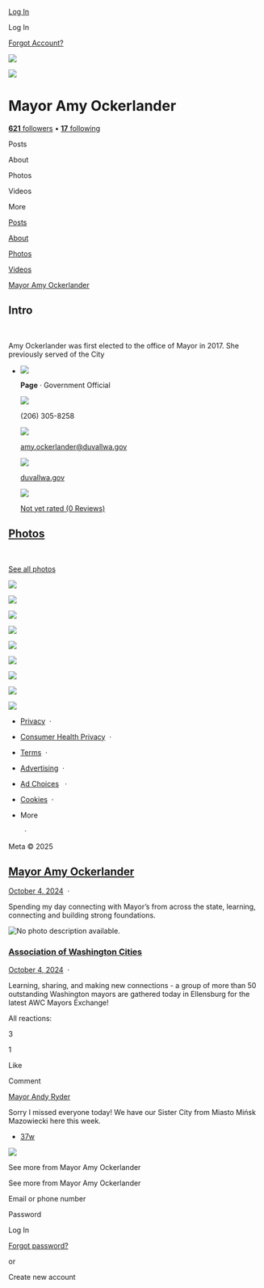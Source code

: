 [Log In](https://www.facebook.com/login/device-based/regular/login/?login_attempt=1&next=https%3A%2F%2Fwww.facebook.com%2FMayorAmyOckerlander)

Log In

[Forgot Account?](https://www.facebook.com/recover/initiate?ars=royal_blue_bar)

![](https://scontent-ams4-1.xx.fbcdn.net/v/t39.30808-6/214677064_3489804177789580_1455522470848609581_n.png?stp=dst-png_fb50_s320x320&_nc_cat=103&ccb=1-7&_nc_sid=cc71e4&_nc_ohc=RpHNhY5HC7oQ7kNvwF8Y_C1&_nc_oc=AdkFjqNWkNV7s60HTILqW_h44bBEN6MM7N8Wws6kWAROCIRhn5WEGOqEWBPrReB1ou8&_nc_zt=23&_nc_ht=scontent-ams4-1.xx&_nc_gid=pdVJh0xRiaQdjnzcpiFEjw&oh=00_AfOdZxTAcL27YnCNQArU9v618mpbRXpJ1MxMYEQINzLHUA&oe=685EBDD5)

![](https://scontent-ams4-1.xx.fbcdn.net/v/t39.30808-6/214677064_3489804177789580_1455522470848609581_n.png?_nc_cat=103&ccb=1-7&_nc_sid=cc71e4&_nc_ohc=RpHNhY5HC7oQ7kNvwF8Y_C1&_nc_oc=AdkFjqNWkNV7s60HTILqW_h44bBEN6MM7N8Wws6kWAROCIRhn5WEGOqEWBPrReB1ou8&_nc_zt=23&_nc_ht=scontent-ams4-1.xx&_nc_gid=pdVJh0xRiaQdjnzcpiFEjw&oh=00_AfPgrFaST_n9NolLXienEJWfPMQ_CRlYbYI8S_dFVmRW_Q&oe=685EBDD5)

# Mayor Amy Ockerlander

[**621** followers](https://www.facebook.com/MayorAmyOckerlander/followers) • [**17** following](https://www.facebook.com/MayorAmyOckerlander/following)

Posts

About

Photos

Videos

More

[Posts](https://www.facebook.com/MayorAmyOckerlander)

[About](https://www.facebook.com/MayorAmyOckerlander/about)

[Photos](https://www.facebook.com/MayorAmyOckerlander/photos)

[Videos](https://www.facebook.com/MayorAmyOckerlander/videos)

[Mayor Amy Ockerlander](https://www.facebook.com/MayorAmyOckerlander)

## Intro

 

Amy Ockerlander was first elected to the office of Mayor in 2017. She previously served of the City

- ![](https://static.xx.fbcdn.net/rsrc.php/v4/ye/r/4PEEs7qlhJk.png)
  
  **Page** · Government Official
  
  ![](https://static.xx.fbcdn.net/rsrc.php/v4/yT/r/Dc7-7AgwkwS.png)
  
  (206) 305-8258
  
  ![](https://static.xx.fbcdn.net/rsrc.php/v4/yE/r/2PIcyqpptfD.png)
  
  amy.ockerlander@duvallwa.gov
  
  ![](https://static.xx.fbcdn.net/rsrc.php/v4/y3/r/BQdeC67wT9z.png)
  
  [duvallwa.gov](https://l.facebook.com/l.php?u=http%3A%2F%2Fwww.duvallwa.gov%2F&h=AT2qK5mxw_oLeMW12eN7wGnoACArQukD0wfOTzdA0GJgz86vRcFkL_6YySqMkhJAjAKYtyOLG1Tpp-XYZqVbFzpQ-sELejhZZcAsRZMKK84Vh-VQ67l3uLoNQ6JaTFwvh_csT9IycoQZTA)
  
  ![](https://static.xx.fbcdn.net/rsrc.php/v4/y7/r/4Lea07Woawi.png)
  
  [Not yet rated (0 Reviews)﻿](https://www.facebook.com/MayorAmyOckerlander/reviews)

## [Photos](https://www.facebook.com/MayorAmyOckerlander/photos)

 

[See all photos](https://www.facebook.com/MayorAmyOckerlander/photos)

![](https://scontent-ams4-1.xx.fbcdn.net/v/t1.6435-9/46215506_635907370140780_3458734762582081536_n.jpg?stp=c180.0.1080.1080a_dst-jpg_s160x160_tt6&_nc_cat=103&ccb=1-7&_nc_sid=8a6525&_nc_ohc=oiDv6W8CK8gQ7kNvwE_G-xc&_nc_oc=Adn7ygYjheg_V9VHqY-2x6o5ZYlsHRUmvkNN_P18zql14yrpkgDJEzN2BYod07xyy6Q&_nc_zt=23&_nc_ht=scontent-ams4-1.xx&_nc_gid=ZZj9TWzIHgJFADbT0Qk4aw&oh=00_AfNkK4dsfqDBdQEH1UnciEWcidMxRvnet-deqjrOvRLdcg&oe=68804E13)

![](https://scontent-ams2-1.xx.fbcdn.net/v/t1.6435-9/45278446_2300807866628360_5617546434069921792_n.jpg?stp=c597.0.598.598a_dst-jpg_s160x160_tt6&_nc_cat=110&ccb=1-7&_nc_sid=09d16d&_nc_ohc=PH6H3AgLWKMQ7kNvwGWct69&_nc_oc=Adn7Y6JNxuQhmyQ5OVZouPoSk9BwsoHtTJ1kWmaI4VlJQStyOQ-TdSKkXWegU2QaxSI&_nc_zt=23&_nc_ht=scontent-ams2-1.xx&_nc_gid=ZZj9TWzIHgJFADbT0Qk4aw&oh=00_AfNhm8oCafniODk1tb54nvGhIudpPSaEIHP6NwdYwpI1Gw&oe=6880309C)

![](https://scontent-ams2-1.xx.fbcdn.net/v/t39.30808-6/478913781_584826614385406_7883011739430191302_n.jpg?stp=c256.0.1536.1536a_dst-jpg_s160x160_tt6&_nc_cat=104&ccb=1-7&_nc_sid=8a6525&_nc_ohc=pzPoGE-bf2cQ7kNvwGxRcpn&_nc_oc=Admk0_MeHdPkgzqkNglyYH1a03HUzYSwcNELW5Ah6aiMGHZ453AKZcvZuhuiCTh2_f8&_nc_zt=23&_nc_ht=scontent-ams2-1.xx&_nc_gid=ZZj9TWzIHgJFADbT0Qk4aw&oh=00_AfN4lbQIZz_7Y9Q8u4zZG_tNaaAKDtddnAxZJdDHrHXYSA&oe=685E9B15)

![](https://scontent-ams4-1.xx.fbcdn.net/v/t39.30808-6/478899468_584826951052039_7332747218305576091_n.jpg?stp=c276.0.1049.1049a_dst-jpg_s160x160_tt6&_nc_cat=103&ccb=1-7&_nc_sid=8a6525&_nc_ohc=MhfBUEmgxLoQ7kNvwHJC7bX&_nc_oc=AdlSNNdf3R3nByg9a30o4UP-nLL0IUma7BQ6Vzf52t7t_LWyEAQ2sOCk6W1Z-gLFhF0&_nc_zt=23&_nc_ht=scontent-ams4-1.xx&_nc_gid=ZZj9TWzIHgJFADbT0Qk4aw&oh=00_AfNeN9ULBx7i0Ns-710EKdsduKh19_4-K5gaZYgX5LoqVg&oe=685E9647)

![](https://scontent-ams2-1.xx.fbcdn.net/v/t39.30808-6/480707019_639651301954097_2776415618561691419_n.jpg?stp=c256.0.1536.1536a_dst-jpg_s160x160_tt6&_nc_cat=108&ccb=1-7&_nc_sid=8a6525&_nc_ohc=IGbp8TXHH9cQ7kNvwFO9vXt&_nc_oc=Admtv3PhQYM2di9Yj3v9vjGmpeqa1-LjnpzQ1zFnnYbb40eoGLwqb9qn1x3lDHWKU-0&_nc_zt=23&_nc_ht=scontent-ams2-1.xx&_nc_gid=ZZj9TWzIHgJFADbT0Qk4aw&oh=00_AfNp5wYURN8DDBR9aX8z280uEpwV2KXn7R0V6pWrshsOEA&oe=685EA409)

![](https://scontent-ams2-1.xx.fbcdn.net/v/t39.30808-6/492593802_9757618930995986_8518584829985460132_n.jpg?stp=c135.0.810.810a_dst-jpg_s160x160_tt6&_nc_cat=100&ccb=1-7&_nc_sid=8a6525&_nc_ohc=_rn_TjUq8m8Q7kNvwFDAokZ&_nc_oc=AdmdneQVbX9ZfnExvRsizL-PMBWkCXaUiExid9gMKH6QlmQCA9MPqzmmSsCJrtDdHwk&_nc_zt=23&_nc_ht=scontent-ams2-1.xx&_nc_gid=ZZj9TWzIHgJFADbT0Qk4aw&oh=00_AfOAo77XWZqpItGmyQjk23wpycNL0HuP6WoX0bwD8aUX5w&oe=685EB01C)

![](https://scontent-ams2-1.xx.fbcdn.net/v/t39.30808-6/475310207_574791212055613_7979612699424622230_n.jpg?stp=c256.0.1536.1536a_dst-jpg_s160x160_tt6&_nc_cat=108&ccb=1-7&_nc_sid=8a6525&_nc_ohc=Hddd1XhqvlcQ7kNvwHnZPQw&_nc_oc=AdkzP9TSR3xHWqIuKpl-EkTVvjR_1kw2IDFkeGqREBnuPeELxc7QgfH4ekydR03D57c&_nc_zt=23&_nc_ht=scontent-ams2-1.xx&_nc_gid=ZZj9TWzIHgJFADbT0Qk4aw&oh=00_AfP1pSyAI83sQDsHuUXOfSJHQOAW0uM4wnir2GPdNlT8yQ&oe=685EB809)

![](https://scontent-ams4-1.xx.fbcdn.net/v/t39.30808-6/473426796_562627036605364_883692276579874469_n.jpg?stp=c239.0.962.962a_dst-jpg_s160x160_tt6&_nc_cat=107&ccb=1-7&_nc_sid=8a6525&_nc_ohc=pWlxzx5dgjkQ7kNvwFtn0VV&_nc_oc=AdmEl16pbVb-WV5wmWoc13JQQ3FXhLVhDsfF3Oml_kV0x5qWE5bSpxiMLnjrUhEz_2g&_nc_zt=23&_nc_ht=scontent-ams4-1.xx&_nc_gid=ZZj9TWzIHgJFADbT0Qk4aw&oh=00_AfPa9VvDrqLQxzQnRAcHA51JSNIoDSLDdOweVUdCZeIFDQ&oe=685EA1F4)

![](https://scontent-ams2-1.xx.fbcdn.net/v/t39.30808-6/475164026_1047960630679346_5094377501557093431_n.jpg?stp=c0.111.1711.1711a_dst-jpg_s160x160_tt6&_nc_cat=105&ccb=1-7&_nc_sid=8a6525&_nc_ohc=iAalPmGDI2gQ7kNvwFXXVWs&_nc_oc=AdmRFD95TzU5q76xxexXz0S1MeGUQbNlSQl_dMPvWw5hqUHduGWCTSYEjGBihLZxGDY&_nc_zt=23&_nc_ht=scontent-ams2-1.xx&_nc_gid=ZZj9TWzIHgJFADbT0Qk4aw&oh=00_AfNDXvMRy4lSRKYiA5jmDD0kQuly8XVG8Kl3Zt0UjF2m7A&oe=685E90C6)

- [Privacy](https://www.facebook.com/privacy/policy/?entry_point=comet_dropdown)  ·
- [Consumer Health Privacy](https://www.facebook.com/privacy/policies/health)  ·
- [Terms](https://www.facebook.com/policies?ref=pf)  ·
- [Advertising](https://www.facebook.com/business)  ·
- [Ad Choices](https://www.facebook.com/help/568137493302217)   ·
- [Cookies](https://www.facebook.com/policies/cookies)  ·
- More
  
    ·

Meta © 2025

## [**Mayor Amy Ockerlander**](https://www.facebook.com/MayorAmyOckerlander?__cft__%5B0%5D=AZVrh3vigdjqoYppQ24pwxYZM-BBJmHGVqKki0246qt9BKmZKIfMFBLcdDUSXrGEgx1N4vfmYZlX8QQT5sWndiDc0gqTTlLRmgRQac81I9Xu5ev5DlGxnJeoZjHwq3ixz87sQwl1xbrpLZh4cBAY4ry2irdMyHPwSH3Eusl_Zs54CEIntdLNjpnXjchRaQ9s-lfXZhXTS5bhFu8nQT2efa8i_HHQQOvRxBDd4MTIQUwDWw&__tn__=-UC%2CP-R)

[October 4, 2024](https://www.facebook.com/MayorAmyOckerlander/posts/pfbid02VMxeCsWgaKadXpmmCJihqVig3u4AQE37wU3VA1Rv43xr3CfkfNaMU7JEHKiZmAeAl?__cft__%5B0%5D=AZVrh3vigdjqoYppQ24pwxYZM-BBJmHGVqKki0246qt9BKmZKIfMFBLcdDUSXrGEgx1N4vfmYZlX8QQT5sWndiDc0gqTTlLRmgRQac81I9Xu5ev5DlGxnJeoZjHwq3ixz87sQwl1xbrpLZh4cBAY4ry2irdMyHPwSH3Eusl_Zs54CEIntdLNjpnXjchRaQ9s-lfXZhXTS5bhFu8nQT2efa8i_HHQQOvRxBDd4MTIQUwDWw&__tn__=%2CO%2CP-R)  ·

Spending my day connecting with Mayor’s from across the state, learning, connecting and building strong foundations.

![No photo description available.](https://scontent-ams2-1.xx.fbcdn.net/v/t39.30808-6/480707700_640442271817334_7245410511033072181_n.jpg?stp=dst-jpg_p526x296_tt6&_nc_cat=110&ccb=1-7&_nc_sid=127cfc&_nc_ohc=k1ho6Fyw56YQ7kNvwF_Kir6&_nc_oc=AdmFbxIN-w836GNEHdzk4JlwQePXu4kSUV6YkTQ6ZPnymxQRNhxVm7x5dJja66lB4mA&_nc_zt=23&_nc_ht=scontent-ams2-1.xx&_nc_gid=rLkoBgOjfTiJfuh89gKM1Q&oh=00_AfMQaZBYU3a7tTQFnOlMrBny6iMLkDDvYhxS4UK1g1ZEVQ&oe=685EA102)

### [**Association of Washington Cities**](https://www.facebook.com/AWCities?__cft__%5B0%5D=AZVrh3vigdjqoYppQ24pwxYZM-BBJmHGVqKki0246qt9BKmZKIfMFBLcdDUSXrGEgx1N4vfmYZlX8QQT5sWndiDc0gqTTlLRmgRQac81I9Xu5ev5DlGxnJeoZjHwq3ixz87sQwl1xbrpLZh4cBAY4ry2irdMyHPwSH3Eusl_Zs54CEIntdLNjpnXjchRaQ9s-lfXZhXTS5bhFu8nQT2efa8i_HHQQOvRxBDd4MTIQUwDWw&__tn__=-UC%2CP-y-R)

[October 4, 2024](https://www.facebook.com/AWCities/posts/pfbid035bBUpy5rUTeMA5mdNiNV1iMumA1isgLuGsAqLqZMKc2R6MKe1JNKRcpj2ki8XuHjl?__cft__%5B0%5D=AZVrh3vigdjqoYppQ24pwxYZM-BBJmHGVqKki0246qt9BKmZKIfMFBLcdDUSXrGEgx1N4vfmYZlX8QQT5sWndiDc0gqTTlLRmgRQac81I9Xu5ev5DlGxnJeoZjHwq3ixz87sQwl1xbrpLZh4cBAY4ry2irdMyHPwSH3Eusl_Zs54CEIntdLNjpnXjchRaQ9s-lfXZhXTS5bhFu8nQT2efa8i_HHQQOvRxBDd4MTIQUwDWw&__tn__=%2CO%2CP-y-R)  ·

Learning, sharing, and making new connections - a group of more than 50 outstanding Washington mayors are gathered today in Ellensburg for the latest AWC Mayors Exchange!

All reactions:

3

1

Like

Comment

[Mayor Andy Ryder](https://www.facebook.com/mayorandyryder?comment_id=Y29tbWVudDo5NjA0MTUxNzI3NjcyMjZfMTU4OTUzNTc5NDk2NDQzNw%3D%3D&__cft__%5B0%5D=AZVrh3vigdjqoYppQ24pwxYZM-BBJmHGVqKki0246qt9BKmZKIfMFBLcdDUSXrGEgx1N4vfmYZlX8QQT5sWndiDc0gqTTlLRmgRQac81I9Xu5ev5DlGxnJeoZjHwq3ixz87sQwl1xbrpLZh4cBAY4ry2irdMyHPwSH3Eusl_Zs54CEIntdLNjpnXjchRaQ9s-lfXZhXTS5bhFu8nQT2efa8i_HHQQOvRxBDd4MTIQUwDWw&__tn__=R-R)

Sorry I missed everyone today! We have our Sister City from Miasto Mińsk Mazowiecki here this week.

- [37w](https://www.facebook.com/MayorAmyOckerlander/posts/pfbid02VMxeCsWgaKadXpmmCJihqVig3u4AQE37wU3VA1Rv43xr3CfkfNaMU7JEHKiZmAeAl?comment_id=1589535794964437&__cft__%5B0%5D=AZVrh3vigdjqoYppQ24pwxYZM-BBJmHGVqKki0246qt9BKmZKIfMFBLcdDUSXrGEgx1N4vfmYZlX8QQT5sWndiDc0gqTTlLRmgRQac81I9Xu5ev5DlGxnJeoZjHwq3ixz87sQwl1xbrpLZh4cBAY4ry2irdMyHPwSH3Eusl_Zs54CEIntdLNjpnXjchRaQ9s-lfXZhXTS5bhFu8nQT2efa8i_HHQQOvRxBDd4MTIQUwDWw&__tn__=R-R)

![](https://www.facebook.com/images/icons/FBLogo_Blueprint.png)

See more from Mayor Amy Ockerlander

See more from Mayor Amy Ockerlander

Email or phone number

Password

Log In

[Forgot password?](https://www.facebook.com/recover/initiate?ars=royal_blue_bar)

or

Create new account